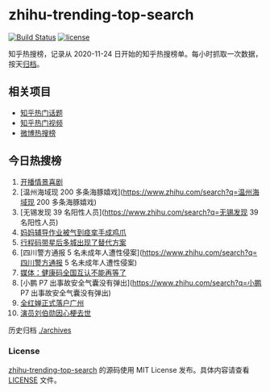 # zhihu-trending-top-search

[![Build Status](https://github.com/justjavac/zhihu-trending-top-search/workflows/ci/badge.svg?branch=main)](https://github.com/justjavac/zhihu-trending-top-search/actions)
[![license](https://img.shields.io/github/license/justjavac/zhihu-trending-top-search)](https://github.com/justjavac/zhihu-trending-top-search/blob/main/LICENSE)

知乎热搜榜，记录从 2020-11-24 日开始的知乎热搜榜单。每小时抓取一次数据，按天[归档](./archives)。

## 相关项目

- [知乎热门话题](https://github.com/justjavac/zhihu-trending-hot-questions)
- [知乎热门视频](https://github.com/justjavac/zhihu-trending-hot-video)
- [微博热搜榜](https://github.com/justjavac/weibo-trending-hot-search)

## 今日热搜榜

<!-- BEGIN -->
<!-- 最后更新时间 Sun Jul 03 2022 04:04:16 GMT+0800 (China Standard Time) -->

1. [开播情景喜剧](https://www.zhihu.com/search?q=开播情景喜剧)
1. [温州海域现 200 多条海豚嬉戏](https://www.zhihu.com/search?q=温州海域现 200 多条海豚嬉戏)
1. [无锡发现 39 名阳性人员](https://www.zhihu.com/search?q=无锡发现 39 名阳性人员)
1. [妈妈辅导作业被气到痉挛手成鸡爪](https://www.zhihu.com/search?q=妈妈辅导作业被气到痉挛手成鸡爪)
1. [行程码带星后多城出现了替代方案](https://www.zhihu.com/search?q=行程码带星后多城出现了替代方案)
1. [四川警方通报 5 名未成年人遭性侵案](https://www.zhihu.com/search?q=四川警方通报 5 名未成年人遭性侵案)
1. [媒体：健康码全国互认不能再等了](https://www.zhihu.com/search?q=媒体：健康码全国互认不能再等了)
1. [小鹏 P7 出事故安全气囊没有弹出](https://www.zhihu.com/search?q=小鹏 P7 出事故安全气囊没有弹出)
1. [全红婵正式落户广州](https://www.zhihu.com/search?q=全红婵正式落户广州)
1. [演员刘伯勋因心梗去世](https://www.zhihu.com/search?q=演员刘伯勋因心梗去世)

<!-- END -->

历史归档 [./archives](./archives)

### License

[zhihu-trending-top-search](https://github.com/justjavac/zhihu-trending-top-search)
的源码使用 MIT License 发布。具体内容请查看 [LICENSE](./LICENSE) 文件。
